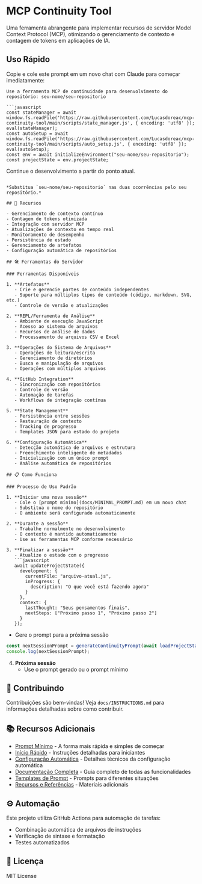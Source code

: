 # MCP Continuity Tool

Uma ferramenta abrangente para implementar recursos de servidor Model Context Protocol (MCP), otimizando o gerenciamento de contexto e contagem de tokens em aplicações de IA.

## Uso Rápido

Copie e cole este prompt em um novo chat com Claude para começar imediatamente:

```
Use a ferramenta MCP de continuidade para desenvolvimento do repositório: seu-nome/seu-repositorio

```javascript
const stateManager = await window.fs.readFile('https://raw.githubusercontent.com/Lucasdoreac/mcp-continuity-tool/main/scripts/state_manager.js', { encoding: 'utf8' });
eval(stateManager);
const autoSetup = await window.fs.readFile('https://raw.githubusercontent.com/Lucasdoreac/mcp-continuity-tool/main/scripts/auto_setup.js', { encoding: 'utf8' });
eval(autoSetup);
const env = await initializeEnvironment("seu-nome/seu-repositorio");
const projectState = env.projectState;
```

Continue o desenvolvimento a partir do ponto atual.
```

*Substitua `seu-nome/seu-repositorio` nas duas ocorrências pelo seu repositório.*

## 🚀 Recursos

- Gerenciamento de contexto contínuo
- Contagem de tokens otimizada
- Integração com servidor MCP
- Atualizações de contexto em tempo real
- Monitoramento de desempenho
- Persistência de estado
- Gerenciamento de artefatos
- Configuração automática de repositórios

## 🛠️ Ferramentas do Servidor

### Ferramentas Disponíveis

1. **Artefatos**
   - Crie e gerencie partes de conteúdo independentes
   - Suporte para múltiplos tipos de conteúdo (código, markdown, SVG, etc.)
   - Controle de versão e atualizações

2. **REPL/Ferramenta de Análise**
   - Ambiente de execução JavaScript
   - Acesso ao sistema de arquivos
   - Recursos de análise de dados
   - Processamento de arquivos CSV e Excel

3. **Operações do Sistema de Arquivos**
   - Operações de leitura/escrita
   - Gerenciamento de diretórios
   - Busca e manipulação de arquivos
   - Operações com múltiplos arquivos

4. **GitHub Integration**
   - Sincronização com repositórios
   - Controle de versão
   - Automação de tarefas
   - Workflows de integração contínua

5. **State Management**
   - Persistência entre sessões
   - Restauração de contexto
   - Tracking de progresso
   - Templates JSON para estado do projeto

6. **Configuração Automática**
   - Detecção automática de arquivos e estrutura
   - Preenchimento inteligente de metadados
   - Inicialização com um único prompt
   - Análise automática de repositórios

## 📋 Como Funciona

### Processo de Uso Padrão

1. **Iniciar uma nova sessão**
   - Cole o [prompt mínimo](docs/MINIMAL_PROMPT.md) em um novo chat
   - Substitua o nome do repositório
   - O ambiente será configurado automaticamente

2. **Durante a sessão**
   - Trabalhe normalmente no desenvolvimento
   - O contexto é mantido automaticamente
   - Use as ferramentas MCP conforme necessário

3. **Finalizar a sessão**
   - Atualize o estado com o progresso
   ```javascript
   await updateProjectState({
     development: {
       currentFile: "arquivo-atual.js",
       inProgress: {
         description: "O que você está fazendo agora"
       }
     },
     context: {
       lastThought: "Seus pensamentos finais",
       nextSteps: ["Próximo passo 1", "Próximo passo 2"]
     }
   });
   ```
   - Gere o prompt para a próxima sessão
   ```javascript
   const nextSessionPrompt = generateContinuityPrompt(await loadProjectState('project-status.json'));
   console.log(nextSessionPrompt);
   ```

4. **Próxima sessão**
   - Use o prompt gerado ou o prompt mínimo

## 🤝 Contribuindo

Contribuições são bem-vindas! Veja `docs/INSTRUCTIONS.md` para informações detalhadas sobre como contribuir.

## 📚 Recursos Adicionais

- [Prompt Mínimo](docs/MINIMAL_PROMPT.md) - A forma mais rápida e simples de começar
- [Início Rápido](docs/QUICK_START.md) - Instruções detalhadas para iniciantes
- [Configuração Automática](docs/AUTO_SETUP.md) - Detalhes técnicos da configuração automática
- [Documentação Completa](docs/INSTRUCTIONS.md) - Guia completo de todas as funcionalidades
- [Templates de Prompt](docs/PROMPT_TEMPLATE.md) - Prompts para diferentes situações
- [Recursos e Referências](docs/RESOURCES.md) - Materiais adicionais

## ⚙️ Automação

Este projeto utiliza GitHub Actions para automação de tarefas:

- Combinação automática de arquivos de instruções
- Verificação de sintaxe e formatação
- Testes automatizados

## 📄 Licença

MIT License
